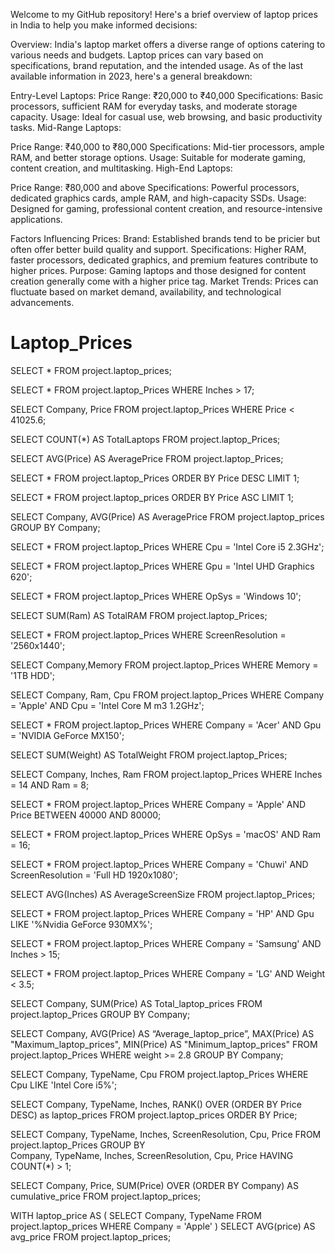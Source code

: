 Welcome to my GitHub repository! Here's a brief overview of laptop prices in India to help you make informed decisions:

Overview:
India's laptop market offers a diverse range of options catering to various needs and budgets. Laptop prices can vary based on specifications, brand reputation, and the intended usage. As of the last available information in 2023, here's a general breakdown:

Entry-Level Laptops:
Price Range: ₹20,000 to ₹40,000
Specifications: Basic processors, sufficient RAM for everyday tasks, and moderate storage capacity.
Usage: Ideal for casual use, web browsing, and basic productivity tasks.
Mid-Range Laptops:

Price Range: ₹40,000 to ₹80,000
Specifications: Mid-tier processors, ample RAM, and better storage options.
Usage: Suitable for moderate gaming, content creation, and multitasking.
High-End Laptops:

Price Range: ₹80,000 and above
Specifications: Powerful processors, dedicated graphics cards, ample RAM, and high-capacity SSDs.
Usage: Designed for gaming, professional content creation, and resource-intensive applications.

Factors Influencing Prices:
Brand: Established brands tend to be pricier but often offer better build quality and support.
Specifications: Higher RAM, faster processors, dedicated graphics, and premium features contribute to higher prices.
Purpose: Gaming laptops and those designed for content creation generally come with a higher price tag.
Market Trends: Prices can fluctuate based on market demand, availability, and technological advancements.


# Laptop_Prices

SELECT * FROM project.laptop_prices;

SELECT * FROM project.laptop_Prices
WHERE Inches > 17;

SELECT Company, Price FROM project.laptop_Prices
WHERE Price < 41025.6;

SELECT COUNT(*) AS TotalLaptops
FROM project.laptop_Prices;

SELECT AVG(Price) AS AveragePrice
FROM project.laptop_Prices;

SELECT *
FROM project.laptop_Prices
ORDER BY Price DESC
LIMIT 1;

SELECT *
FROM project.laptop_prices
ORDER BY Price ASC
LIMIT 1;

SELECT Company, AVG(Price) AS AveragePrice
FROM project.laptop_prices
GROUP BY Company;

SELECT *
FROM project.laptop_Prices
WHERE Cpu = 'Intel Core i5 2.3GHz';

SELECT *
FROM project.laptop_Prices
WHERE Gpu = 'Intel UHD Graphics 620';

SELECT *
FROM project.laptop_Prices
WHERE OpSys = 'Windows 10';

SELECT SUM(Ram) AS TotalRAM
FROM project.laptop_Prices;

SELECT *
FROM project.laptop_Prices
WHERE ScreenResolution = '2560x1440';

SELECT Company,Memory
FROM project.laptop_Prices
WHERE Memory = '1TB HDD';

SELECT Company, Ram, Cpu
FROM project.laptop_Prices
WHERE Company = 'Apple' AND Cpu = 'Intel Core M m3 1.2GHz';

SELECT *
FROM project.laptop_Prices
WHERE Company = 'Acer' AND Gpu = 'NVIDIA GeForce MX150';

SELECT SUM(Weight) AS TotalWeight
FROM project.laptop_Prices;

SELECT Company, Inches, Ram
FROM project.laptop_Prices
WHERE Inches = 14 AND Ram = 8;

SELECT *
FROM project.laptop_Prices
WHERE Company = 'Apple' AND Price BETWEEN 40000 AND 80000;

SELECT *
FROM project.laptop_Prices
WHERE OpSys = 'macOS' AND Ram = 16;

SELECT *
FROM project.laptop_Prices
WHERE Company = 'Chuwi' AND ScreenResolution = 'Full HD 1920x1080';

SELECT AVG(Inches) AS AverageScreenSize
FROM project.laptop_Prices;

SELECT *
FROM project.laptop_Prices
WHERE Company = 'HP' AND Gpu LIKE '%Nvidia GeForce 930MX%';

SELECT *
FROM project.laptop_Prices
WHERE Company = 'Samsung' AND Inches > 15;

SELECT *
FROM project.laptop_Prices
WHERE Company = 'LG' AND Weight < 3.5;

SELECT Company, 
			SUM(Price) AS Total_laptop_prices
FROM project.laptop_Prices
GROUP BY Company;

SELECT Company,
             AVG(Price) AS “Average_laptop_price”,
             MAX(Price) AS "Maximum_laptop_prices",
             MIN(Price) AS "Minimum_laptop_prices"
FROM   project.laptop_Prices
WHERE  weight >= 2.8
GROUP BY Company;

SELECT Company, TypeName, Cpu
FROM project.laptop_Prices
WHERE Cpu LIKE 'Intel Core i5%';

SELECT 
  Company,
  TypeName,
  Inches,
  RANK() OVER (ORDER BY Price DESC) as laptop_prices
FROM project.laptop_prices
ORDER BY Price;

SELECT Company,
  TypeName,
  Inches,
  ScreenResolution,
  Cpu,
  Price
FROM project.laptop_Prices
GROUP BY   
  Company,
  TypeName,
  Inches,
  ScreenResolution,
  Cpu,
  Price
HAVING COUNT(*) > 1;

SELECT Company, Price, SUM(Price) OVER (ORDER BY Company) AS cumulative_price
FROM project.laptop_prices;

WITH laptop_price AS (
  SELECT Company, TypeName
  FROM project.laptop_prices
  WHERE Company = 'Apple'
)
SELECT AVG(price) AS avg_price
FROM project.laptop_prices;




